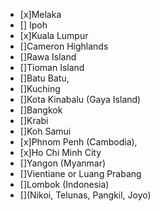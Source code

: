 
- [x]Melaka
- [] Ipoh
- [x]Kuala Lumpur
- []Cameron Highlands
- []Rawa Island
- []Tioman Island
- []Batu Batu, 
- []Kuching
- []Kota Kinabalu (Gaya Island) 
- []Bangkok
- []Krabi
- []Koh Samui 
- [x]Phnom Penh (Cambodia), 
- [x]Ho Chi Minh City 
- []Yangon (Myanmar)
- []Vientiane or Luang Prabang 
- []Lombok (Indonesia)
- [](Nikoi, Telunas, Pangkil, Joyo)
